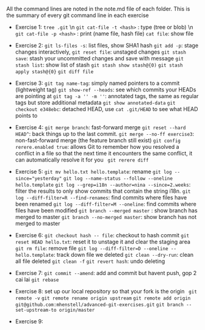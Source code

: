 All the command lines are noted in the note.md file of each folder. 
This is the summary of every git command line in each exercise

- Exercise 1:
`tree .git` \n
`git cat-file -t <hash>` : type (tree or blob) \n
`git cat-file -p <hash>` : print (name file, hash file)
`cat file`: show file

 - Exercise 2:
`git ls-files -s`: list files, show SHA1 hash
`git add -p`: stage changes interactively, 
`git reset file`: unstaged changes
`git stash save`: stash your uncommitted changes and save with message
`git stash list`: show list of stash
`git stash show stash@{0)`
`git stash apply stash@{0}`
`git diff file`

- Exercise 3:
`git tag name-tag`: simply named pointers to a commit (lightweight tag)
`git show-ref --heads`: see which commits your HEADs are pointing at
`git tag -a '' -m ''`: annotated tags, the same as regular tags but store additional metadata
`git show annotated-data`
`git checkout e348ebc`: detached HEAD, use `cat .git/HEAD` to see what HEAD points to

- Exercise 4:
`git merge branch`: fast-forward merge
`git reset --hard HEAD^`: back things up to the last commit.
`git merge --no-ff exercise3`: non-fast-forward merge (the feature branch still exist)
`git config rerere.enabled true`: allows Git to remember how you resolved a conflict in a file so that the next time it encounters the same conflict, it can automatically resolve it for you
` git rerere diff`

- Exercise 5:
`git mv hello.txt hello.template`: rename
`git log --since="yesterday"`
`git log --name-status --follow --oneline hello.template`
`git log --grep=i18n --author=nina --since=2.weeks`:  filter the results to only show commits that contain the string i18n.
`git log --diff-filter=R --find-renames`: find commits where files have been renamed
`git log --diff-filter=M --oneline`: find commits where files have been modified
`git branch --merged master` : show branch has merged to master
`git branch --no-merged master`:  show branch has not merged to master

- Exercise 6:
`git checkout hash -- file`: checkout to hash commit
`git reset HEAD hello.txt`: reset it to unstage it and clear the staging area
`git rm file`: remove file
`git log --diff-filter=D --oneline -- hello.template`: track down file we deleted
`git clean --dry-run`: clean all file deleted
`git clean -f`
`git revert hash`: undo deleting

- Exercise 7:
`git commit --amend`: add and commit but havent push, gop 2 cai lai 
`git rebase`

- Exercise 8: set up our local repository so that your fork is the origin
` git remote -v`
`git remote rename origin upstream`
`git remote add origin git@github.com:mhenstell/advanced-git-exercises.git`
`git branch --set-upstream-to origin/master`

- Exercise 9:
` `
